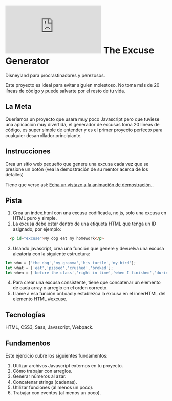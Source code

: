 # ![alt text](https://assets.breatheco.de/apis/img/images.php?blob&random&cat=icon&tags=breathecode,32)  The Excuse Generator

Disneyland para procrastinadores y perezosos.

Este proyecto es ideal para evitar alguien molestoso. No toma más de 20 líneas de código y puede salvarte por el resto de tu vida.

## La Meta

Queríamos un proyecto que usara muy poco Javascript pero que tuviese una aplicación muy divertida, el generador de excusas toma
20 líneas de código, es super simple de entender y es el primer proyecto perfecto para cualquier desarrollador principiante.

## Instrucciones

Crea un sitio web pequeño que genere una excusa cada vez que se presione un botón (vea la demostración de su mentor acerca de los detalles)

Tiene que verse así: [Echa un vistazo a la animación de demostración.](https://github.com/breatheco-de/tutorial-project-excuse-generator-javascript/blob/master/preview.gif?raw=true).

## Pista

1. Crea un index.html con una excusa codificada, no js, solo una excusa en HTML puro y simple.
2. La excusa debe estar dentro de una etiqueta HTML que tenga un ID asignado, por ejemplo:
```html
  <p id="excuse">My dog eat my homework</p>
```
3. Usando javascript, crea una función que genere y devuelva una excusa aleatoria con la siguiente estructura:
```js
let who = ['the dog','my granma','his turtle','my bird'];
let what = ['eat','pissed','crushed','broked'];
let when = ['before the class','right in time','when I finished','during my lunch','while I was praying'];
```
4. Para crear una excusa consistente, tiene que concatenar un elemento de cada array o arreglo en el orden correcto.
5. Llame a esa función onLoad y establezca la excusa en el innerHTML del elemento HTML #excuse.


## Tecnologías

HTML, CSS3, Sass, Javascript, Webpack.

## Fundamentos
Este ejercicio cubre los siguientes fundamentos:
1. Utilizar archivos Javascript externos en tu proyecto.
2. Cómo trabajar con arreglos.
3. Generar números al azar.
4. Concatenar strings (cadenas).
5. Utilizar funciones (al menos un poco).
6. Trabajar con eventos (al menos un poco).
